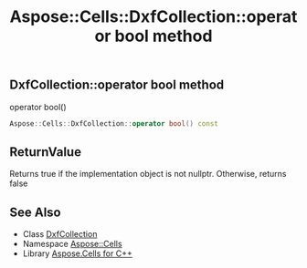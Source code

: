 ﻿---
title: Aspose::Cells::DxfCollection::operator bool method
linktitle: operator bool
second_title: Aspose.Cells for C++ API Reference
description: 'Aspose::Cells::DxfCollection::operator bool method. operator bool() in C++.'
type: docs
weight: 400
url: /cpp/aspose.cells/dxfcollection/operator_bool/
---
## DxfCollection::operator bool method


operator bool()

```cpp
Aspose::Cells::DxfCollection::operator bool() const
```


## ReturnValue

Returns true if the implementation object is not nullptr. Otherwise, returns false

## See Also

* Class [DxfCollection](../)
* Namespace [Aspose::Cells](../../)
* Library [Aspose.Cells for C++](../../../)
